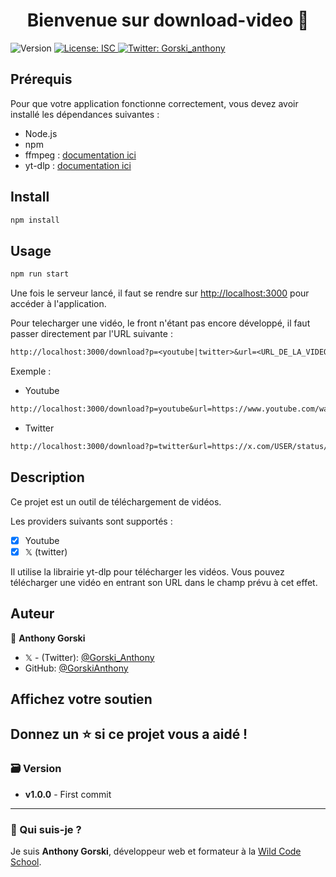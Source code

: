 <h1 align="center">Bienvenue sur download-video 👋</h1>
<p>
  <img alt="Version" src="https://img.shields.io/badge/version-1.0.0-blue.svg?cacheSeconds=2592000" />
  <a href="#" target="_blank">
    <img alt="License: ISC" src="https://img.shields.io/badge/License-ISC-yellow.svg" />
  </a>
  <a href="https://twitter.com/Gorski_anthony" target="_blank">
    <img alt="Twitter: Gorski_anthony" src="https://img.shields.io/twitter/follow/Gorski_anthony.svg?style=social" />
  </a>
</p>

## Prérequis

Pour que votre application fonctionne correctement, vous devez avoir installé les dépendances suivantes :

-   Node.js
-   npm
-   ffmpeg : [documentation ici](https://ffmpeg.org/)
-   yt-dlp : [documentation ici](https://github.com/yt-dlp/yt-dlp/wiki/Installation#using-the-release-binary)

## Install

```sh
npm install
```

## Usage

```sh
npm run start
```

Une fois le serveur lancé, il faut se rendre sur [http://localhost:3000](http://localhost:3000) pour accéder à l'application.

Pour telecharger une vidéo, le front n'étant pas encore développé, il faut passer directement par l'URL suivante :

```txt
http://localhost:3000/download?p=<youtube|twitter>&url=<URL_DE_LA_VIDEO>
```

Exemple :

-   Youtube

```txt
http://localhost:3000/download?p=youtube&url=https://www.youtube.com/watch?v=VIDEO_ID
```

-   Twitter

```txt
http://localhost:3000/download?p=twitter&url=https://x.com/USER/status/VIDEO_ID
```

## Description

Ce projet est un outil de téléchargement de vidéos.

Les providers suivants sont supportés :

-   [x] Youtube
-   [x] 𝕏 (twitter)

Il utilise la librairie yt-dlp pour télécharger les vidéos. Vous pouvez télécharger une vidéo en entrant son URL dans le champ prévu à cet effet.

## Auteur

👤 **Anthony Gorski**

-   𝕏 - (Twitter): [@Gorski_Anthony](https://twitter.com/Gorski_Anthony)
-   GitHub: [@GorskiAnthony](https://github.com/GorskiAnthony)

## Affichez votre soutien

## Donnez un ⭐️ si ce projet vous a aidé !

### 🗃️ Version

-   **v1.0.0** - First commit

---

### 👋 Qui suis-je ?

Je suis **Anthony Gorski**, développeur web et formateur à la [Wild Code School](https://www.wildcodeschool.com/fr-FR).
